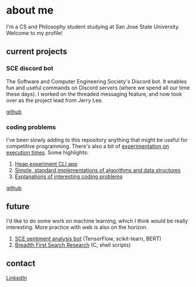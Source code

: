 # about me

I'm a CS and Philosophy student studying at San Jose State University. Welcome to my profile!

## current projects

### SCE discord bot

The Software and Computer Engineering Society's Discord bot. It enables fun and useful commands on Discord servers (where we spend all our time these days). I worked on the threaded messaging feature, and now took over as the project lead from Jerry Lee.

[github](https://github.com/SCE-Development/SCE-discord-bot)

### coding problems

I've been slowly adding to this repository anything that might be useful for competitive programming. There's also a bit of [experimentation on execution times](https://github.com/charlotte-zhuang/coding-problems/tree/main/science). Some highlights:

1. [Heap experiment CLI app](https://github.com/charlotte-zhuang/heap-experiments)
2. [Simple, standard implementations of algorithms and data structures](https://github.com/charlotte-zhuang/coding-problems/tree/main/useful-code)
3. [Explanations of interesting coding problems](https://github.com/charlotte-zhuang/coding-problems/tree/main/explanations)

[github](https://github.com/charlotte-zhuang/coding-problems)

## future

I'd like to do some work on machine learning, which I think would be really interesting. More practice with web is also on the horizon.

1. [SCE sentiment analysis bot](https://github.com/IsitaB/SentimentAnalysis) (TensorFlow, scikit-learn, BERT)
2. [Breadth First Search Research](https://queue.acm.org/detail.cfm?id=3424304) (C, shell scripts)

## contact

[LinkedIn](https://www.linkedin.com/in/charlotte-zhuang/)
